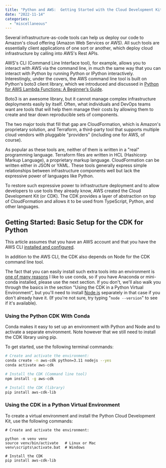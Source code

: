 ```yaml
---
title: "Python and AWS:  Getting Started with the Cloud Development Kit (CDK)"
date: "2022-11-14"
categories: 
  - "miscellaneous"
---
```


Several infrastructure-as-code tools can help us deploy our code to Amazon's cloud offering (Amazon Web Services or AWS). All such tools are essentially client applications of one sort or another, which deploy cloud infrastructure by calling into AWS's Rest APIs.

AWS's CLI (Command Line Interface tool), for example, allows you to interact with AWS via the command line, in much the same way that you can interact with Python by running Python or IPython interactively. Interestingly, under the covers, the AWS command line tool is built on Python's boto3 client library, which we introduced and discussed in [Python for AWS Lambda Functions: A Beginner’s Guide](https://codesolid.com/python-and-aws-lambda-functions/).

Boto3 is an awesome library, but it cannot manage complex infrastructure deployments easily by itself. Often, what individuals and DevOps teams want are tools that will help them manage their costs by allowing them to create and tear down reproducible sets of components.

The two major tools that fill that gap are CloudFormation, which is Amazon's proprietary solution, and Terraform, a third-party tool that supports multiple cloud vendors with pluggable "providers" (including one for AWS, of course).

As popular as these tools are, neither of them is written in a "real" programming language. Terraform files are written in HCL (Hashicorp Markup Language), a proprietary markup language. CloudFormation can be written either in JSON or YAML. These tools generally express simple relationships between infrastructure components well but lack the expressive power of languages like Python.

To restore such expressive power to infrastructure deployment and to allow developers to use tools they already know, AWS created the Cloud Development Kit (or CDK). The CDK provides a layer of abstraction on top of CloudFormation and allows it to be used from TypeScript, Python, and other languages.

## Getting Started: Basic Setup for the CDK for Python

This article assumes that you have an AWS account and that you have the AWS CLI [installed and configured](https://docs.aws.amazon.com/cli/latest/userguide/getting-started-install.html).

In addition to the AWS CLI, the CDK also depends on Node for the CDK command line tool.

The fact that you can easily install such extra tools into an environment is [one of many reasons](https://codesolid.com/conda-vs-pip/ "one of many reasons") I like to use conda, so if you have Anaconda or mini-conda installed, please use the next section. If you don't, we'll also walk you through the basics in the section "Using the CDK in a Python Virtual Environment", but you'll need to install [Node.js](https://nodejs.org/en/) separately in that case if you don't already have it. (If you're not sure, try typing "`node --version`" to see if it's available).

### Using the Python CDK With Conda

Conda makes it easy to set up an environment with Python and Node and to activate a separate environment. Note however that we still need to install the CDK library using pip.

To get started, use the following terminal commands:

```bash
# Create and activate the environment:
conda create -n aws-cdk python=3.11 nodejs --yes
conda activate aws-cdk

# Install the CDK (Command line tool)
npm install -g aws-cdk

# Install the CDK (library)
pip install aws-cdk-lib
```

### Using the CDK in a Python Virtual Environment

To create a virtual environment and install the Python Cloud Development Kit, use the following commands:

```
# Create and activate the environment:

python -m venv venv
source venv/bin/activate   # Linux or Mac
venv\scripts\activate.bat  # Windows

# Install the CDK
pip install aws-cdk-lib
```
